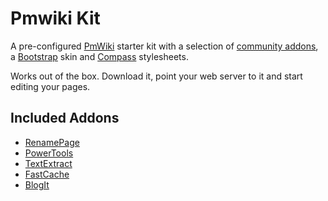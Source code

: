 Pmwiki Kit
==========

A pre-configured [PmWiki](http://www.pmwiki.org/) starter kit with a selection of [community addons](http://www.pmwiki.org/wiki/Cookbook/Cookbook), a [Bootstrap](http://twitter.github.com/bootstrap/) skin and [Compass](http://compass-style.org/) stylesheets.

Works out of the box. Download it, point your web server to it and start editing your pages.

## Included Addons

* [RenamePage](http://www.pmwiki.org/wiki/Cookbook/RenamePage)
* [PowerTools](http://www.pmwiki.org/wiki/Cookbook/PowerTools)
* [TextExtract](http://www.pmwiki.org/wiki/Cookbook/TextExtract)
* [FastCache](http://www.pmwiki.org/wiki/Cookbook/FastCache)
* [BlogIt](http://www.pmwiki.org/wiki/Cookbook/BlogIt)


